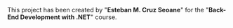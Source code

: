 This project has been created by "**Esteban M. Cruz Seoane**" for the "**Back-End Development with .NET**" course.
